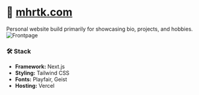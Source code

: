 # 🔗 [mhrtk.com](https://mhrtk.com)
Personal website build primarily for showcasing bio, projects, and hobbies.
![Frontpage](https://github.com/user-attachments/assets/866909d9-a744-4cb1-98d2-72a6de359a1c)

### 🛠 Stack
- **Framework:** Next.js
- **Styling:** Tailwind CSS
- **Fonts:** Playfair, Geist
- **Hosting:** Vercel
